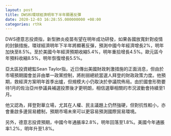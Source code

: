 ```yaml
---
layout: post
title: DWS料環球經濟明年下半年顯著反彈
date: 2020-12-03 16:28:55.000000000 +08:00
categories: rthk
---
```


DWS德意志投資指，新型肺炎疫苗有望在明年成功研發，如果各國放寬針對疫情的封鎖措施，環球經濟明年下半年將顯著反彈，預測中國今年經濟增長2%，明年加快至8.5%。至於美國今年經濟預期收縮5.4%，明年重拾增長4.5%。歐元區今年預料收縮8.5%，明年恢復增長5.5%。

亞太區投資總監Sean Taylor指，近日傳出美國財政刺激措施的正面消息，但由於市場預期國會並非由單一政黨控制，將削弱總統當選人拜登的財政政策力度。他預期，救經濟方案明年首季出爐，但規模大小仍取決於參議院佈局。由於國會形勢要待1月的佐治亞州參議員補選投票後才更明朗，相信選舉相關的市況波動會持續至1月。

他又認為，拜登對華立場，尤其在人權、民主議題上仍然強硬，但對抗性較小，亦會重啟多邊貿易體制，預期市場未來可以更容易預測國際貿易環境。

另外，德意志投資預期，中國今年通脹率2.8%，明年回落至1.8%。美國今年通脹率1.2%，明年升至1.8%。
